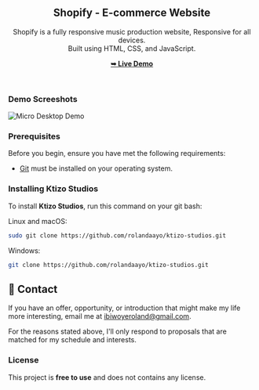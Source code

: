 <div align="center">
  <h2 align="center">Shopify - E-commerce Website</h2>

  Shopify is a fully responsive music production website, Responsive for all devices. <br/> Built using HTML, CSS, and JavaScript.

  <a href="https://rolandaayo.github.io/ktizo-studios/"><strong>➥ Live Demo</strong></a>

</div>

<br />

### Demo Screeshots

![Micro Desktop Demo](./readme-images/readme-1.png "Desktop Demo")

### Prerequisites

Before you begin, ensure you have met the following requirements:

* [Git](https://git-scm.com/downloads "Download Git") must be installed on your operating system.

### Installing Ktizo Studios

To install **Ktizo Studios**, run this command on your git bash:

Linux and macOS:

```bash
sudo git clone https://github.com/rolandaayo/ktizo-studios.git
```

Windows:

```bash
git clone https://github.com/rolandaayo/ktizo-studios.git
```

## 💬 Contact

If you have an offer, opportunity, or introduction that might make my life more interesting, email me at ibiwoyeroland@gmail.com.

For the reasons stated above, I'll only respond to proposals that are matched for my schedule and interests.

### License

This project is **free to use** and does not contains any license.
